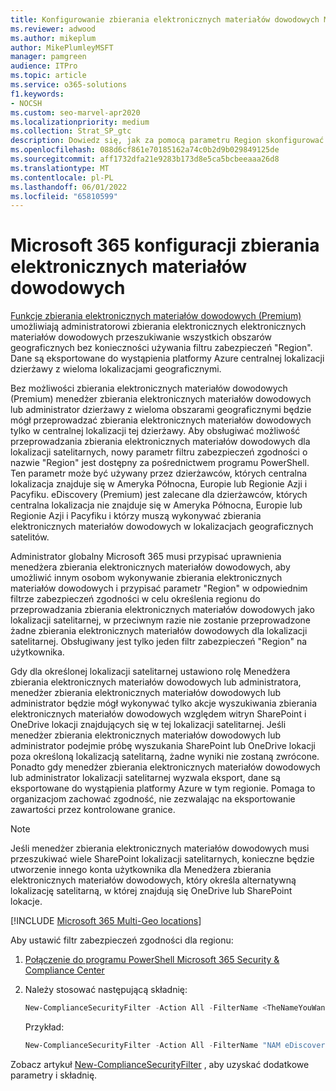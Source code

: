 ```yaml
---
title: Konfigurowanie zbierania elektronicznych materiałów dowodowych Microsoft 365 Multi-Geo
ms.reviewer: adwood
ms.author: mikeplum
author: MikePlumleyMSFT
manager: pamgreen
audience: ITPro
ms.topic: article
ms.service: o365-solutions
f1.keywords:
- NOCSH
ms.custom: seo-marvel-apr2020
ms.localizationpriority: medium
ms.collection: Strat_SP_gtc
description: Dowiedz się, jak za pomocą parametru Region skonfigurować funkcję zbierania elektronicznych materiałów dowodowych do użycia w lokalizacjach satelitarnych w Microsoft 365 Multi-Geo.
ms.openlocfilehash: 088d6cf861e70185162a74c0b2d9b029849125de
ms.sourcegitcommit: aff1732dfa21e9283b173d8e5ca5bcbeeaaa26d8
ms.translationtype: MT
ms.contentlocale: pl-PL
ms.lasthandoff: 06/01/2022
ms.locfileid: "65810599"
---
```

# <a name="microsoft-365-multi-geo-ediscovery-configuration"></a>Microsoft 365 konfiguracji zbierania elektronicznych materiałów dowodowych

[Funkcje zbierania elektronicznych materiałów dowodowych (Premium)](../compliance/overview-ediscovery-20.md) umożliwiają administratorowi zbierania elektronicznych elektronicznych materiałów dowodowych przeszukiwanie wszystkich obszarów geograficznych bez konieczności używania filtru zabezpieczeń "Region". Dane są eksportowane do wystąpienia platformy Azure centralnej lokalizacji dzierżawy z wieloma lokalizacjami geograficznymi.

Bez możliwości zbierania elektronicznych materiałów dowodowych (Premium) menedżer zbierania elektronicznych materiałów dowodowych lub administrator dzierżawy z wieloma obszarami geograficznymi będzie mógł przeprowadzać zbierania elektronicznych materiałów dowodowych tylko w centralnej lokalizacji tej dzierżawy. Aby obsługiwać możliwość przeprowadzania zbierania elektronicznych materiałów dowodowych dla lokalizacji satelitarnych, nowy parametr filtru zabezpieczeń zgodności o nazwie "Region" jest dostępny za pośrednictwem programu PowerShell. Ten parametr może być używany przez dzierżawców, których centralna lokalizacja znajduje się w Ameryka Północna, Europie lub Regionie Azji i Pacyfiku. eDiscovery (Premium) jest zalecane dla dzierżawców, których centralna lokalizacja nie znajduje się w Ameryka Północna, Europie lub Regionie Azji i Pacyfiku i którzy muszą wykonywać zbierania elektronicznych materiałów dowodowych w lokalizacjach geograficznych satelitów.

Administrator globalny Microsoft 365 musi przypisać uprawnienia menedżera zbierania elektronicznych materiałów dowodowych, aby umożliwić innym osobom wykonywanie zbierania elektronicznych materiałów dowodowych i przypisać parametr "Region" w odpowiednim filtrze zabezpieczeń zgodności w celu określenia regionu do przeprowadzania zbierania elektronicznych materiałów dowodowych jako lokalizacji satelitarnej, w przeciwnym razie nie zostanie przeprowadzone żadne zbierania elektronicznych materiałów dowodowych dla lokalizacji satelitarnej. Obsługiwany jest tylko jeden filtr zabezpieczeń "Region" na użytkownika.

Gdy dla określonej lokalizacji satelitarnej ustawiono rolę Menedżera zbierania elektronicznych materiałów dowodowych lub administratora, menedżer zbierania elektronicznych materiałów dowodowych lub administrator będzie mógł wykonywać tylko akcje wyszukiwania zbierania elektronicznych materiałów dowodowych względem witryn SharePoint i OneDrive lokacji znajdujących się w tej lokalizacji satelitarnej. Jeśli menedżer zbierania elektronicznych materiałów dowodowych lub administrator podejmie próbę wyszukania SharePoint lub OneDrive lokacji poza określoną lokalizacją satelitarną, żadne wyniki nie zostaną zwrócone. Ponadto gdy menedżer zbierania elektronicznych materiałów dowodowych lub administrator lokalizacji satelitarnej wyzwala eksport, dane są eksportowane do wystąpienia platformy Azure w tym regionie. Pomaga to organizacjom zachować zgodność, nie zezwalając na eksportowanie zawartości przez kontrolowane granice.

> [!NOTE]
> Jeśli menedżer zbierania elektronicznych materiałów dowodowych musi przeszukiwać wiele SharePoint lokalizacji satelitarnych, konieczne będzie utworzenie innego konta użytkownika dla Menedżera zbierania elektronicznych materiałów dowodowych, który określa alternatywną lokalizację satelitarną, w której znajdują się OneDrive lub SharePoint lokacje.

[!INCLUDE [Microsoft 365 Multi-Geo locations](../includes/microsoft-365-multi-geo-locations.md)]

Aby ustawić filtr zabezpieczeń zgodności dla regionu:

1. [Połączenie do programu PowerShell Microsoft 365 Security & Compliance Center](/powershell/exchange/connect-to-scc-powershell)

2. Należy stosować następującą składnię:

   ```powershell
   New-ComplianceSecurityFilter -Action All -FilterName <TheNameYouWantToAssign> -Region <RegionValue> -Users <UserPrincipalName>
   ```

   Przykład:

   ```powershell
   New-ComplianceSecurityFilter -Action All -FilterName "NAM eDiscovery Managers" -Region NAM -Users adwood@contoso.onmicrosoft.com
   ```

Zobacz artykuł [New-ComplianceSecurityFilter](/powershell/module/exchange/new-compliancesecurityfilter) , aby uzyskać dodatkowe parametry i składnię.
